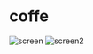 # coffe
![screen](https://github.com/SarunasM1/coffe/assets/141142458/eec73262-1b71-4e30-b822-74ee2c6c52d5)
![screen2](https://github.com/SarunasM1/coffe/assets/141142458/5cc28909-a5c2-4e37-b847-860b55896c34)
